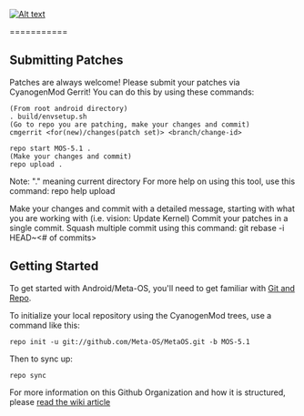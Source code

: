 [![Alt text](https://scontent-fra3-1.xx.fbcdn.net/hphotos-xpa1/v/t1.0-9/11692739_1034810336549236_8075150395557455285_n.png?oh=d6708f5a7dfb3c51a94955c58ab901fc&oe=561B7FDE)](http://www.spikelaboratory.com)


===========

Submitting Patches
------------------
Patches are always welcome!  Please submit your patches via CyanogenMod Gerrit!
You can do this by using these commands:

    (From root android directory)
    . build/envsetup.sh
    (Go to repo you are patching, make your changes and commit)
    cmgerrit <for(new)/changes(patch set)> <branch/change-id> 

    repo start MOS-5.1 .
    (Make your changes and commit)
    repo upload .
Note: "." meaning current directory
For more help on using this tool, use this command: repo help upload

Make your changes and commit with a detailed message, starting with what you are working with (i.e. vision: Update Kernel)
Commit your patches in a single commit. Squash multiple commit using this command: git rebase -i HEAD~<# of commits>



Getting Started
---------------

To get started with Android/Meta-OS, you'll need to get
familiar with [Git and Repo](http://source.android.com/source/using-repo.html).

To initialize your local repository using the CyanogenMod trees, use a command like this:

    repo init -u git://github.com/Meta-OS/MetaOS.git -b MOS-5.1

Then to sync up:

    repo sync


For more information on this Github Organization and how it is structured, 
please [read the wiki article](http://spikelaboratory.com)

